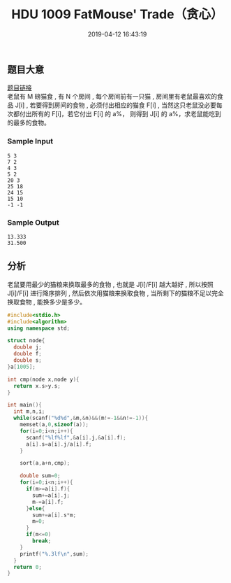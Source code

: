 ﻿---
title: HDU 1009 FatMouse' Trade（贪心）
date: 2019-04-12 16:43:19
tags:
  - ACM
  - 贪心
  - HDU
categories:
  - ACM
---

## 题目大意

[题目链接](http://acm.hdu.edu.cn/showproblem.php?pid=1009)  
老鼠有 M 磅猫食 , 有 N 个房间 , 每个房间前有一只猫 , 房间里有老鼠最喜欢的食品 J[i] , 若要得到房间的食物 , 必须付出相应的猫食 F[i] , 当然这只老鼠没必要每次都付出所有的 F[i]，若它付出 F[i] 的 a%， 则得到 J[i] 的 a%，求老鼠能吃到的最多的食物。

### Sample Input

    5 3
    7 2
    4 3
    5 2
    20 3
    25 18
    24 15
    15 10
    -1 -1

### Sample Output

    13.333
    31.500

## 分析

老鼠要用最少的猫粮来换取最多的食物 , 也就是 J[i]/F[i] 越大越好 , 所以按照 J[i]/F[i] 进行降序排列 , 然后依次用猫粮来换取食物 , 当所剩下的猫粮不足以完全换取食物 , 能换多少是多少。

<!-- markdownlint-disable MD046 -->

```cpp
#include<stdio.h>
#include<algorithm>
using namespace std;

struct node{
  double j;
  double f;
  double s;
}a[1005];

int cmp(node x,node y){
  return x.s>y.s;
}

int main(){
  int m,n,i;
  while(scanf("%d%d",&m,&n)&&(m!=-1&&n!=-1)){
    memset(a,0,sizeof(a));
    for(i=0;i<n;i++){
      scanf("%lf%lf",&a[i].j,&a[i].f);
      a[i].s=a[i].j/a[i].f;
    }

    sort(a,a+n,cmp);

    double sum=0;
    for(i=0;i<n;i++){
      if(m>=a[i].f){
        sum+=a[i].j;
        m-=a[i].f;
      }else{
        sum+=a[i].s*m;
        m=0;
      }
      if(m<=0)
        break;
    }
    printf("%.3lf\n",sum);
  }
  return 0;
}
```
